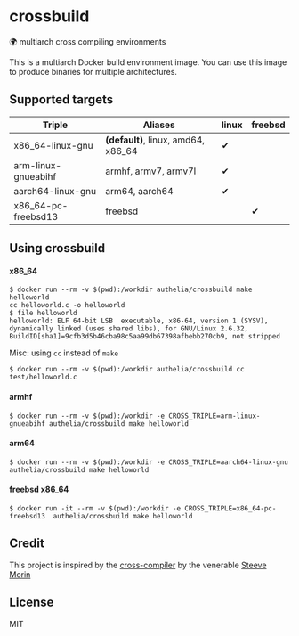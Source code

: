 # crossbuild
:earth_africa: multiarch cross compiling environments

This is a multiarch Docker build environment image.
You can use this image to produce binaries for multiple architectures.

## Supported targets

Triple                 | Aliases                             | linux | freebsd |
-----------------------|-------------------------------------|-------|---------|
x86_64-linux-gnu       | **(default)**, linux, amd64, x86_64 |   ✔   |         |
arm-linux-gnueabihf    | armhf, armv7, armv7l                |   ✔   |         |
aarch64-linux-gnu      | arm64, aarch64                      |   ✔   |         |
x86_64-pc-freebsd13    | freebsd                             |       |    ✔    |

## Using crossbuild

#### x86_64

```console
$ docker run --rm -v $(pwd):/workdir authelia/crossbuild make helloworld
cc helloworld.c -o helloworld
$ file helloworld
helloworld: ELF 64-bit LSB  executable, x86-64, version 1 (SYSV), dynamically linked (uses shared libs), for GNU/Linux 2.6.32, BuildID[sha1]=9cfb3d5b46cba98c5aa99db67398afbebb270cb9, not stripped
```

Misc: using `cc` instead of `make`

```console
$ docker run --rm -v $(pwd):/workdir authelia/crossbuild cc test/helloworld.c
```

#### armhf

```console
$ docker run --rm -v $(pwd):/workdir -e CROSS_TRIPLE=arm-linux-gnueabihf authelia/crossbuild make helloworld
```

#### arm64

```console
$ docker run --rm -v $(pwd):/workdir -e CROSS_TRIPLE=aarch64-linux-gnu authelia/crossbuild make helloworld
```

#### freebsd x86_64

```console
$ docker run -it --rm -v $(pwd):/workdir -e CROSS_TRIPLE=x86_64-pc-freebsd13  authelia/crossbuild make helloworld
```

## Credit

This project is inspired by the [cross-compiler](https://github.com/steeve/cross-compiler) by the venerable [Steeve Morin](https://github.com/steeve)

## License

MIT

